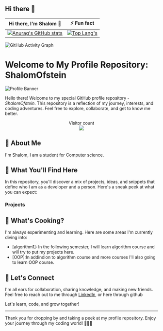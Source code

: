 ## Hi there 👋
|                                                                                     Hi there, I'm Shalom 👋                                                                                      |                                                                                                    ⚡ Fun fact                                                                                                    |
|:----------------------------------------------------------------------------------------------------------------------------------------------------------------------------------------------:|:----------------------------------------------------------------------------------------------------------------------------------------------------------------------------------------------------------------:|
| [![Anurag's GitHub stats](https://github-readme-stats.vercel.app/api?username=ShalomOfstein&show_icons=true&count_private=true&card_width=500)](https://github.com/anuraghazra/github-readme-stats) | [![Top Lang's](https://github-readme-stats.vercel.app/api/top-langs/?username=ShalomOfstein&hide=jupyter%20notebook&layout=compact&langs_count=5&card_width=450)](https://github.com/anuraghazra/github-readme-stats) |

![GitHub Activity Graph](https://activity-graph.herokuapp.com/graph?username=ShalomOfstein) 
<!--
![GitHub stars](https://img.shields.io/github/stars/ShalomOfstein/your-repo.svg?style=social)

![GitHub followers](https://img.shields.io/github/followers/ShalomOfstein.svg?style=social)

![GitHub repo size](https://img.shields.io/github/repo-size/ShalomOfstein/your-repo.svg)
-->

# Welcome to My Profile Repository: ShalomOfstein

![Profile Banner](https://example.com/banner_image.png)

Hello there! Welcome to my special GitHub profile repository - *ShalomOfstein*. This repository is a reflection of my journey, interests, and coding adventures. Feel free to explore, collaborate, and get to know me better.
<p align="center"> 
  Visitor count<br>
  <img src="https://profile-counter.glitch.me/ShlaomOfstein/count.svg" />
</p>

## 🧔 About Me

I'm Shalom, I am a student for Computer science.

## 🚀 What You'll Find Here

In this repository, you'll discover a mix of projects, ideas, and snippets that define who I am as a developer and a person. Here's a sneak peek at what you can expect:

###  Projects
<!--
- *[Intro2CS_Ex3](https://github.com/chanan-hash/My-ariel-university-exercises/tree/main/semster1/EX3):* This is an assignment we had in Intro2CS course. This assignment includes working with all kind of algorithm ideas, such as BFS algorithm.
- *[Data Structure](https://github.com/chanan-hash/Data-Structure-AU):* This repository was for data-structure course, all kinds of interesting and implementation for those DS with explanations, are in this repository.
- *[DLS Game](https://github.com/chanan-hash/DLS-game)*: This is a code for a game that I used to play when I was a kid, and my friends an I wonted to make it as a computer game
-->

## 🌱 What's Cooking?

I'm always experimenting and learning. Here are some areas I'm currently diving into:

- [algorithm1]: In the following semester, I will learn algorithm course and will try to put my projects here.
- [OOP]:In addindion to algorithm course and more courses I'll also going to learn OOP course.

## 🤝 Let's Connect

I'm all ears for collaboration, sharing knowledge, and making new friends. Feel free to reach out to me through [LinkedIn](https://www.linkedin.com/in/shalom-ofstein), or here through github
<!--or [Email](Your Email Address).
-->
Let's learn, code, and grow together!

---

Thank you for dropping by and taking a peek at my profile repository.
Enjoy your journey through my coding world! 🎨👨‍💻





<!--
**ShalomOfstein/ShalomOfstein** is a ✨ _special_ ✨ repository because its `README.md` (this file) appears on your GitHub profile.

Here are some ideas to get you started:

- 🔭 I’m currently working on ...
- 🌱 I’m currently learning ...
- 👯 I’m looking to collaborate on ...
- 🤔 I’m looking for help with ...
- 💬 Ask me about ...
- 📫 How to reach me: ...
- 😄 Pronouns: ...
- ⚡ Fun fact: ...
-->
